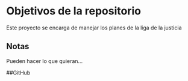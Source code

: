 # Objetivos de la repositorio

Este proyecto se encarga de manejar los planes de la liga de la justicia


## Notas
Pueden hacer lo que quieran...


##GitHub
